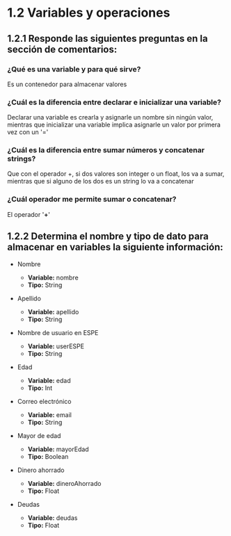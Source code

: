 # 1.2 Variables y operaciones

## 1.2.1 Responde las siguientes preguntas en la sección de comentarios:

### ¿Qué es una variable y para qué sirve?
Es un contenedor para almacenar valores

### ¿Cuál es la diferencia entre declarar e inicializar una variable?
Declarar una variable es crearla y asignarle un nombre sin ningún valor, mientras que inicializar una variable implica asignarle un valor por primera vez con un '='

### ¿Cuál es la diferencia entre sumar números y concatenar strings?
Que con el operador +, si dos valores son integer o un float, los va a sumar, mientras que si alguno de los dos es un string lo va a concatenar

### ¿Cuál operador me permite sumar o concatenar?
El operador '**+**'

## 1.2.2 Determina el nombre y tipo de dato para almacenar en variables la siguiente información:
- Nombre
  - **Variable:** nombre
  - **Tipo:** String

- Apellido
  - **Variable:** apellido
  - **Tipo:** String
- Nombre de usuario en ESPE
  - **Variable:** userESPE
  - **Tipo:** String
- Edad
  - **Variable:** edad
  - **Tipo:** Int
- Correo electrónico
  - **Variable:** email
  - **Tipo:** String
- Mayor de edad
  - **Variable:** mayorEdad
  - **Tipo:** Boolean
- Dinero ahorrado
  - **Variable:** dineroAhorrado
  - **Tipo:** Float
- Deudas
  - **Variable:** deudas
  - **Tipo:** Float
